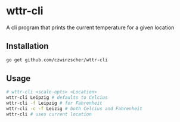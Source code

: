# wttr-cli
A cli program that prints the current temperature for a given location

## Installation
```bash
go get github.com/czwinzscher/wttr-cli
```

## Usage
```bash
# wttr-cli <scale-opts> <Location>
wttr-cli Leipzig # defaults to Celcius
wttr-cli -f Leipzig # for Fahrenheit
wttr-cli -c -f Leizig # both Celcius and Fahrenheit
wttr-cli # uses current location
```
